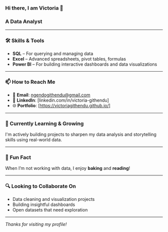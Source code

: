 ### Hi there, I am Victoria 👋
### A Data Analyst
---
### 🛠️ Skills & Tools
- **SQL** – For querying and managing data  
- **Excel** – Advanced spreadsheets, pivot tables, formulas  
- **Power BI** – For building interactive dashboards and data visualizations  

---

### 📫 How to Reach Me
- 📧 **Email**: [ngendogithendu@gmail.com](mailto:ngendogithendu@gmail.com)  
- 💼 **LinkedIn**: [linkedin.com/in/victoria-githendu]  
- 🌐 **Portfolio**: [https://victoriagithendu.github.io/]

---

### 🌱 Currently Learning & Growing
I'm actively building projects to sharpen my data analysis and storytelling skills using real-world data.

---

### 🎂 Fun Fact
When I’m not working with data, I enjoy **baking** and **reading**!

---

### 🔍 Looking to Collaborate On
- Data cleaning and visualization projects  
- Building insightful dashboards  
- Open datasets that need exploration

---

_Thanks for visiting my profile!_

